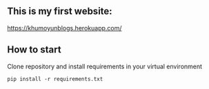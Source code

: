 ## This is my first website:

https://khumoyunblogs.herokuapp.com/

## How to start

Clone repository and install requirements in your virtual environment

`pip install -r requirements.txt`

